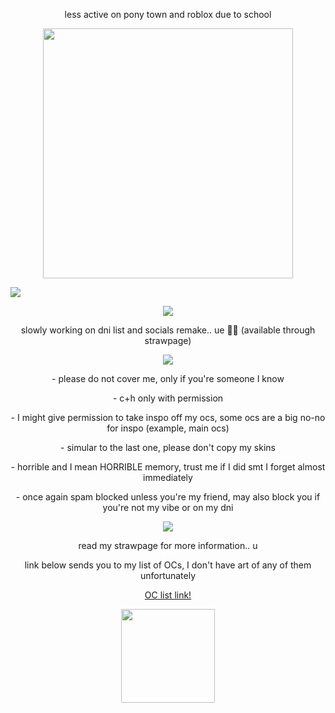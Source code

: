 <p align='center'> less active on pony town and roblox due to school </p>

<p align='center'> <img src="https://file.garden/aFcXo5382hs7xX6v/Untitled310_20250829171100.png" width="400" height="400"> </p>

<img src="https://readme-typing-svg.demolab.com/?lines='+Hm.+I'm+Lamia...+Hm?+Say+something+else?+Eh...+H-hold+on...+Let+me+think...+';'+D-did+you+pick+the+wrong+person...?+';'+A-are+we+fighting+for+real...?+Don't+expect+too+much!+';'+Don't+feel+ashamed+yawning+at+work.+What's+wrong+with+that?+';'+Aren't+you+bored+doing+the+same+thing+every+day?+'&font=Libertinus+Math&center=true&width=1080&height=50&color=6D7FA1&duration=2500&pause=1000">

<p align='center'> <img src=https://komarev.com/ghpvc/?username=pastellcloudyy&color=335374&abbreviated=true&style=flat-square> </p>

<p align='center'> slowly working on dni list and socials remake.. ue 🧀😭 (available through strawpage) </p>

<p align='center'> <img src=https://adriansblinkiecollection.neocities.org/v55.gif /> </p>
<p align='center'> - please do not cover me, only if you're someone I know </p>
<p align='center'> - c+h only with permission </p>
<p align='center'> - I might give permission to take inspo off my ocs, some ocs are a big no-no for inspo (example, main ocs) </p>
<p align='center'> - simular to the last one, please don't copy my skins </p>
<p align='center'> - horrible and I mean HORRIBLE memory, trust me if I did smt I forget almost immediately </p>
<p align='center'> - once again spam blocked unless you're my friend, may also block you if you're not my vibe or on my dni </p>
<p align='center'> <img src=https://adriansblinkiecollection.neocities.org/stamps/e79.gif /> </p>

<p align='center'> read my strawpage for more information.. u </p>

<p align='center'> link below sends you to my list of OCs, I don't have art of any of them unfortunately </p>

<div align='center'>
  
[OC list link!](https://spiral_cloudyy.notepin.co/list-of-ocs-fsbnipdx)
  
</div>

<p align='center'> <img src="https://file.garden/aFcXo5382hs7xX6v/1c979283-7dc6-4102-ab7e-746467445b96.gif" width="150" height="150" /> </p>
